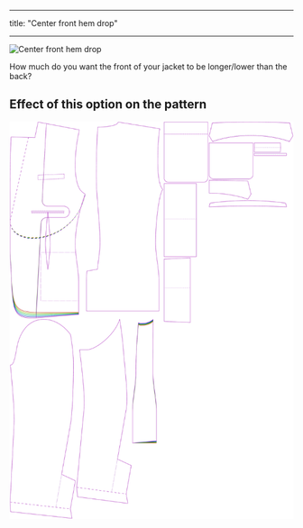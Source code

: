 ***

title: "Center front hem drop"

***

![Center front hem drop](centerfronthemdrop.svg)

How much do you want the front of your jacket to be longer/lower than the back?

## Effect of this option on the pattern

![This image shows the effect of this option by superimposing several variants that have a different value for this option](jaeger_centerfronthemdrop_sample.svg "Effect of this option on the pattern")
